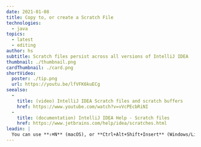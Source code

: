 ```yaml
---
date: 2021-01-08
title: Copy to, or create a Scratch File
technologies:
  - java
topics:
  - latest
  - editing
author: hs
subtitle: Scratch files persist across all versions of IntelliJ IDEA
thumbnail: ./thumbnail.png
cardThumbnail: ./card.png
shortVideo:
  poster: ./tip.png
  url: https://youtu.be/lfVFK6kuECg
seealso:
  - 
    title: (video) IntelliJ IDEA Scratch files and scratch buffers
    href: https://www.youtube.com/watch?v=vVcPEcbRiNI
  - 
    title: (documentation) IntelliJ IDEA Help - Scratch files
    href: https://www.jetbrains.com/help/idea/scratches.html
leadin: |
  You can use **⇧⌘N** (macOS), or **Ctrl+Alt+Shift+Insert** (Windows/Linux) to create a new scratch file. If you have content selected then the new scratch file will contain that content.
---
```


